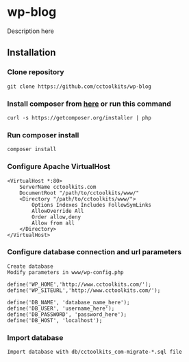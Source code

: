 wp-blog
=======
Description here

Installation
------------

### Clone repository
    git clone https://github.com/cctoolkits/wp-blog

### Install composer from [here](http://getcomposer.org/ "Composer") or run this command
    curl -s https://getcomposer.org/installer | php

### Run composer install
    composer install

### Configure Apache VirtualHost
    <VirtualHost *:80>
        ServerName cctoolkits.com
        DocumentRoot "/path/to/cctoolkits/www/"
        <Directory "/path/to/cctoolkits/www/">
            Options Indexes Includes FollowSymLinks  
            AllowOverride All
            Order allow,deny
            Allow from all
        </Directory>
    </VirtualHost>

### Configure database connection and url parameters
    Create database
    Modify parameters in www/wp-config.php

    define('WP_HOME','http://www.cctoolkits.com/');
    define('WP_SITEURL','http://www.cctoolkits.com/');

    define('DB_NAME', 'database_name_here');
    define('DB_USER', 'username_here');
    define('DB_PASSWORD', 'password_here');
    define('DB_HOST', 'localhost');

### Import database
    Import database with db/cctoolkits_com-migrate-*.sql file